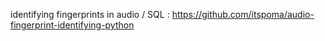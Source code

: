 identifying fingerprints in audio / SQL :
https://github.com/itspoma/audio-fingerprint-identifying-python
